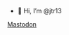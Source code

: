 - 👋 Hi, I’m @jtr13

<!---
jtr13/jtr13 is a ✨ special ✨ repository because its `README.md` (this file) appears on your GitHub profile.
You can click the Preview link to take a look at your changes.
--->
<a rel="me" href="https://fosstodon.org/@jtr13">Mastodon</a>
